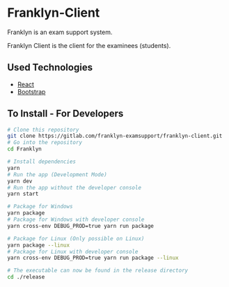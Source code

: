 # Franklyn-Client
Franklyn is an exam support system.

Franklyn Client is the client for the examinees (students).

## Used Technologies
- [React](https://reactjs.org/)
- [Bootstrap](https://getbootstrap.com/)

## To Install - For Developers
```bash
# Clone this repository
git clone https://gitlab.com/franklyn-examsupport/franklyn-client.git
# Go into the repository
cd Franklyn

# Install dependencies
yarn
# Run the app (Development Mode)
yarn dev
# Run the app without the developer console
yarn start
```

``` bash
# Package for Windows
yarn package
# Package for Windows with developer console
yarn cross-env DEBUG_PROD=true yarn run package

# Package for Linux (Only possible on Linux)
yarn package --linux
# Package for Linux with developer console
yarn cross-env DEBUG_PROD=true yarn run package --linux

# The executable can now be found in the release directory
cd ./release
```